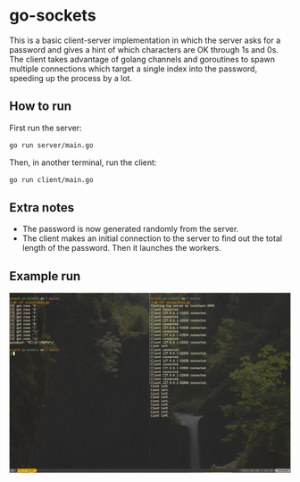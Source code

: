 # go-sockets

This is a basic client-server implementation in which the server asks for a password and
gives a hint of which characters are OK through 1s and 0s. The client takes advantage of golang channels and goroutines to spawn multiple connections which target a single index into the password, speeding up the process by a lot.


## How to run

First run the server:
```sh
go run server/main.go
```

Then, in another terminal, run the client:

```sh
go run client/main.go
```

## Extra notes

- The password is now generated randomly from the server.
- The client makes an initial connection to the server to find out the total length of the password. Then it launches the workers.

## Example run

![screenshot](./screenshot.png)
